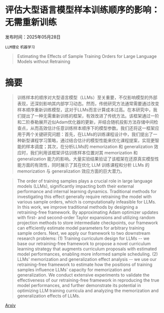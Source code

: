 # 评估大型语言模型样本训练顺序的影响：无需重新训练

发布时间：2025年05月28日

`LLM理论` `机器学习`

> Estimating the Effects of Sample Training Orders for Large Language Models without Retraining

# 摘要

> 训练样本的顺序对大型语言模型（LLMs）至关重要，不仅影响模型的外部表现，还深刻影响其内部学习动态。然而，传统研究方法通常需要通过改变样本顺序重新训练模型，这对于LLMs而言计算成本过高。在本研究中，我们提出了一种无需重新训练的框架，有效改进了传统方法。该框架通过一阶和二阶泰勒展开近似Adam优化器的更新，并结合随机投影方法存储中间检查点，从而高效估计任意训练样本顺序下的模型参数。我们还将这一框架应用于两个关键研究问题：首先，在LLMs的训练课程设计中，我们提出了一种新型课程学习策略，通过结合估计的模型性能来优化课程提案，实现更智能的样本调度；其次，在分析LLMs的 memorization 和 generalization 效应时，我们利用该框架评估训练样本位置对其 memorization 和 generalization 能力的影响。大量实验结果验证了该框架在还原真实模型性能方面的有效性，同时展示了其在优化 LLM 训练课程和分析 LLMs 的 memorization 与 generalization 效应方面的巨大潜力。

> The order of training samples plays a crucial role in large language models (LLMs), significantly impacting both their external performance and internal learning dynamics. Traditional methods for investigating this effect generally require retraining the model with various sample orders, which is computationally infeasible for LLMs. In this work, we improve traditional methods by designing a retraining-free framework. By approximating Adam optimizer updates with first- and second-order Taylor expansions and utilizing random projection methods to store intermediate checkpoints, our framework can efficiently estimate model parameters for arbitrary training sample orders. Next, we apply our framework to two downstream research problems: (1) Training curriculum design for LLMs -- we base our retraining-free framework to propose a novel curriculum learning strategy that augments curriculum proposals with estimated model performances, enabling more informed sample scheduling. (2) LLMs' memorization and generalization effect analysis -- we use our retraining-free framework to estimate how the positions of training samples influence LLMs' capacity for memorization and generalization. We conduct extensive experiments to validate the effectiveness of our retraining-free framework in reproducing the true model performances, and further demonstrate its potential in optimizing LLM training curricula and analyzing the memorization and generalization effects of LLMs.

[Arxiv](https://arxiv.org/abs/2505.22042)